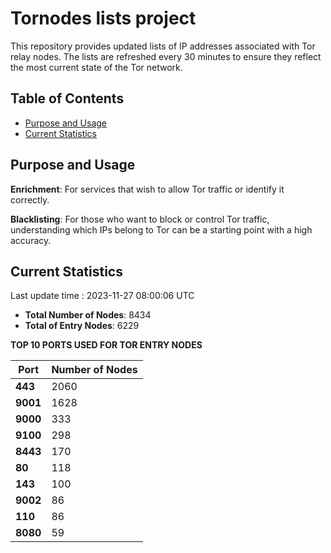 # Tornodes lists project

This repository provides updated lists of IP addresses associated with Tor relay nodes. The lists are refreshed every 30 minutes to ensure they reflect the most current state of the Tor network.

## Table of Contents

- [Purpose and Usage](#purpose-and-usage)
- [Current Statistics](#current-statistics)


## Purpose and Usage

**Enrichment**: For services that wish to allow Tor traffic or identify it correctly.

**Blacklisting**: For those who want to block or control Tor traffic, understanding which IPs belong to Tor can be a starting point with a high accuracy.

## Current Statistics

Last update time : 2023-11-27 08:00:06 UTC

- **Total Number of Nodes**: 8434
- **Total of Entry Nodes**: 6229

**TOP 10 PORTS USED FOR TOR ENTRY NODES**

| **Port** | **Number of Nodes** |
|------|-----------------|
| **443**   | 2060  |
| **9001**   | 1628  |
| **9000**   | 333  |
| **9100**   | 298  |
| **8443**   | 170  |
| **80**   | 118  |
| **143**   | 100  |
| **9002**   | 86  |
| **110**   | 86  |
| **8080**   | 59  |


